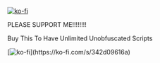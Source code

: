 [![ko-fi](https://ko-fi.com/img/githubbutton_sm.svg)](https://ko-fi.com/O4O515DIW5)




PLEASE SUPPORT ME!!!!!!!!


Buy This To Have Unlimited Unobfuscated Scripts







[![ko-fi](https://storage.ko-fi.com/cdn/brandasset/v2/support_me_on_kofi_badge_beige.png?_gl=1*1oilqhm*_gcl_aw*R0NMLjE3MzAxNzI5MjUuQ2owS0NRanc3UHk0QmhDYkFSSXNBTU14LV9KOUlYQlFXaUxXclJSci1fOEJmM1AtcjVDN2RKdGFEZU9JdWFaWmJxTGRneFpDb3l3YTFpNGFBbGhBRUFMd193Y0I.*_gcl_au*OTA2NDQ5NTUxLjE3MzAxNzA4MzA.*_ga*MTU0NDgwNjQ1Ni4xNzMwMTcwODMx*_ga_M13FZ7VQ2C*MTczMDE3MjkyMy4yLjEuMTczMDE3NjQzOC4xNS4wLjA.)](https://ko-fi.com/s/342d09616a)
